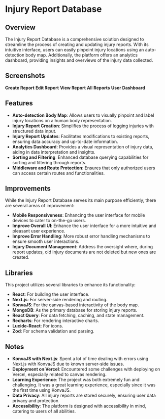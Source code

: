 # Injury Report Database

## Overview

The Injury Report Database is a comprehensive solution designed to streamline the process of creating and updating injury reports. With its intuitive interface, users can easily pinpoint injury locations using an auto-detection body map. Additionally, the platform offers an analytics dashboard, providing insights and overviews of the injury data collected.

## Screenshots

**Create Report**
**Edit Report**
**View Report**
**All Reports**
**User Dashboard**

## Features

- **Auto-detection Body Map**: Allows users to visually pinpoint and label injury locations on a human body representation.
- **Injury Report Creation**: Simplifies the process of logging injuries with structured data input.
- **Injury Report Updates**: Facilitates modifications to existing reports, ensuring data accuracy and up-to-date information.
- **Analytics Dashboard**: Provides a visual representation of injury data, aiding in data interpretation and insights.
- **Sorting and Filtering**: Enhanced database querying capabilities for sorting and filtering through reports.
- **Middleware and Route Protection**: Ensures that only authorized users can access certain routes and functionalities.

## Improvements

While the Injury Report Database serves its main purpose efficiently, there are several areas of improvement:

- **Mobile Responsiveness**: Enhancing the user interface for mobile devices to cater to on-the-go users.
- **Improve Overall UI**: Enhance the user interface for a more intuitive and pleasant user experience.
- **Improve Error Handling**: More robust error handling mechanisms to ensure smooth user interactions.
- **Injury Document Management**: Address the oversight where, during report updates, old injury documents are not deleted but new ones are created.

## Libraries

This project utilizes several libraries to enhance its functionality:

- **React**: For building the user interface.
- **Next.js**: For server-side rendering and routing.
- **KonvaJS**: For the canvas-based interactivity of the body map.
- **MongoDB**: As the primary database for storing injury reports.
- **React Query**: For data fetching, caching, and state management.
- **Recharts**: For rendering interactive charts.
- **Lucide-React**: For icons.
- **Zod**: For schema validation and parsing.

## Notes

- **KonvaJS with Next.js**: Spent a lot of time dealing with errors using Next.js with KonvaJS due to known server-side issues.
- **Deployment on Vercel**: Encountered some challenges with deploying on Vercel, especially related to canvas rendering.
- **Learning Experience**: The project was both extremely fun and challenging. It was a great learning experience, especially since it was the first time using KonvaJS.
- **Data Privacy**: All injury reports are stored securely, ensuring user data privacy and protection.
- **Accessibility**: The platform is designed with accessibility in mind, catering to users of all abilities.
